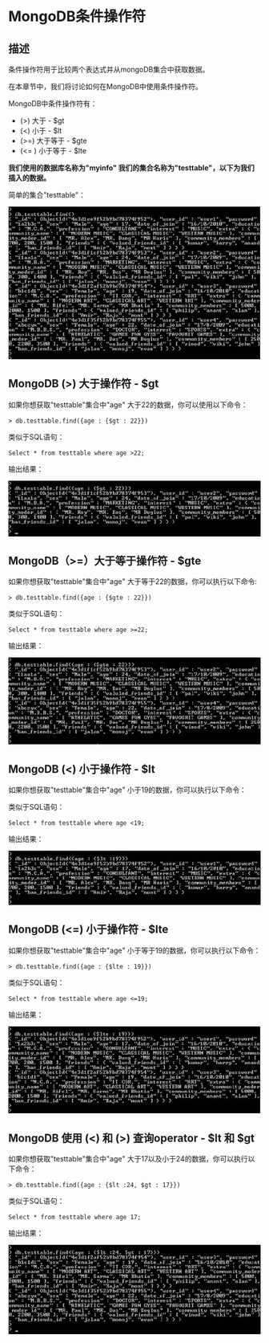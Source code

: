 
# MongoDB条件操作符

## 描述

条件操作符用于比较两个表达式并从mongoDB集合中获取数据。

在本章节中，我们将讨论如何在MongoDB中使用条件操作符。

MongoDB中条件操作符有：

*   (&gt;) 大于 - $gt
*   (&lt;) 小于 - $lt
*   (&gt;=) 大于等于 - $gte
*   (&lt;= ) 小于等于 - $lte

**我们使用的数据库名称为"myinfo" 我们的集合名称为"testtable"，以下为我们插入的数据。**

简单的集合"testtable"：

![mongodb-testtable-dot-notation-sample](../img/11-1.jpg)

## MongoDB (&gt;) 大于操作符 - $gt

如果你想获取"testtable"集合中"age" 大于22的数据，你可以使用以下命令：

```
> db.testtable.find({age : {$gt : 22}})
```

类似于SQL语句：

```
Select * from testtable where age >22;
```

输出结果：

![mongodb-greater-than-operator](../img/11-2.jpg)

## MongoDB（&gt;=）大于等于操作符 - $gte

如果你想获取"testtable"集合中"age" 大于等于22的数据，你可以执行以下命令:

```
> db.testtable.find({age : {$gte : 22}})
```

类似于SQL语句：

```
Select * from testtable where age >=22;
```

输出结果：

![mongodb-greater-than-equal-to-operator](../img/11-3.jpg)

## MongoDB (&lt;) 小于操作符 - $lt

如果你想获取"testtable"集合中"age" 小于19的数据，你可以执行以下命令：

类似于SQL语句：

```
Select * from testtable where age <19;
```

输出结果：

![mongodb-less-than-operator](../img/11-4.jpg)

## MongoDB (&lt;=) 小于操作符 - $lte

如果你想获取"testtable"集合中"age" 小于等于19的数据，你可以执行以下命令：

```
> db.testtable.find({age : {$lte : 19}})
```

类似于SQL语句：

```
Select * from testtable where age <=19;
```

输出结果：

![mongodb-less-than-equal-to-operator](../img/11-5.jpg)

## MongoDB 使用 (&lt;) 和 (&gt;) 查询operator - $lt 和 $gt

如果你想获取"testtable"集合中"age" 大于17以及小于24的数据，你可以执行以下命令：

```
> db.testtable.find({age : {$lt :24, $gt : 17}})
```

类似于SQL语句：

```
Select * from testtable where age 17;
```

输出结果：

![mongodb-less-than-greater-than-operator](../img/11-6.jpg)



